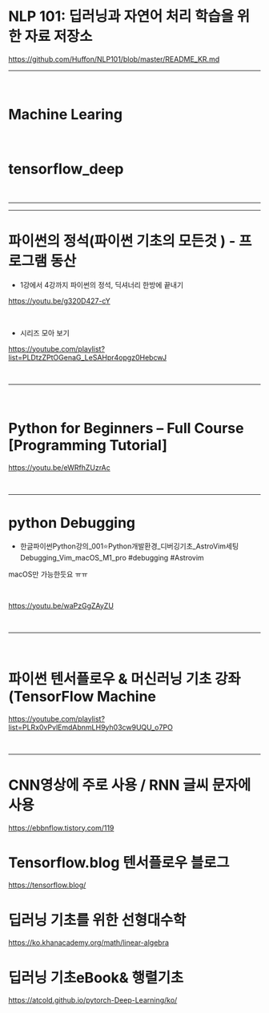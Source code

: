 # NLP 101: 딥러닝과 자연어 처리 학습을 위한 자료 저장소

https://github.com/Huffon/NLP101/blob/master/README_KR.md

<hr>

<br>


# Machine Learing 

<br>


# tensorflow_deep


<br>

<hr>

<hr>

# 파이썬의 정석(파이썬 기초의 모든것 ) - 프로그램 동산 

- 1강에서 4강까지 파이썬의 정석, 딕셔너리 한방에 끝내기

https://youtu.be/g320D427-cY

<br>

- 시리즈 모아 보기

https://youtube.com/playlist?list=PLDtzZPtOGenaG_LeSAHpr4opgz0HebcwJ

<br>

<hr>


<br>

# Python for Beginners – Full Course [Programming Tutorial]

https://youtu.be/eWRfhZUzrAc


<br>

<hr>

# python Debugging

- 한글파이썬Python강의_001⭐️Python개발환경_디버깅기초_AstroVim세팅Debugging_Vim_macOS_M1_pro #debugging #Astrovim


macOS만 가능한듯요 ㅠㅠ

<br>

https://youtu.be/waPzGgZAyZU

<br>

<hr>

<br>

# 파이썬 텐서플로우 & 머신러닝 기초 강좌 (TensorFlow Machine

https://youtube.com/playlist?list=PLRx0vPvlEmdAbnmLH9yh03cw9UQU_o7PO

<br>

<hr>

# CNN영상에 주로 사용 / RNN 글씨 문자에 사용

https://ebbnflow.tistory.com/119

# Tensorflow.blog 텐서플로우 블로그

https://tensorflow.blog/

# 딥러닝 기초를 위한 선형대수학

https://ko.khanacademy.org/math/linear-algebra

# 딥러닝 기초eBook& 행렬기초

https://atcold.github.io/pytorch-Deep-Learning/ko/
